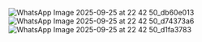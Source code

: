 ![WhatsApp Image 2025-09-25 at 22 42 50_db60e013](https://github.com/user-attachments/assets/9ea41750-847d-4d02-bbc8-d7a70c9fc7fb)
![WhatsApp Image 2025-09-25 at 22 42 50_d74373a6](https://github.com/user-attachments/assets/44ceb2e4-bace-471b-8190-70c87f978c26)
![WhatsApp Image 2025-09-25 at 22 42 50_d1fa3783](https://github.com/user-attachments/assets/3df527a9-fd50-4530-ac98-f8b972ebb31c)



